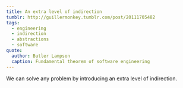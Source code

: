 ```yaml
---
title: An extra level of indirection
tumblr: http://guillermonkey.tumblr.com/post/20111705482
tags:
  - engineering
  - indirection
  - abstractions
  - software
quote:
  author: Butler Lampson
  caption: Fundamental theorem of software engineering
---
```


We can solve any problem by introducing an extra level of indirection.
